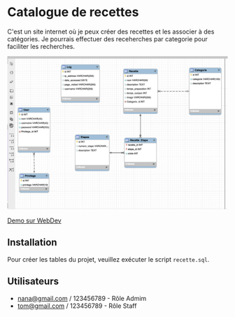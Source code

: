 # Catalogue de recettes

C'est un site internet où je peux créer des recettes et les associer à des catégories.
Je pourrais effectuer des receherches par categorie pour faciliter les recherches.

![Diagramme entitée relations](ERD.png)

[Demo sur WebDev](https://e2395321.webdev.cmaisonneuve.qc.ca/TP3_Recette)

## Installation

Pour créer les tables du projet, veuillez exécuter le script `recette.sql`.

## Utilisateurs

- nana@gmail.com / 123456789 - Rôle Admim
- tom@gmail.com / 123456789 - Rôle Staff
